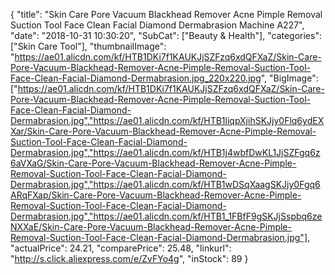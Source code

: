 {
	"title": "Skin Care Pore Vacuum Blackhead Remover Acne Pimple Removal  Suction Tool Face Clean Facial Diamond Dermabrasion Machine A227",
	"date": "2018-10-31 10:30:20",
	"SubCat": ["Beauty & Health"],
	"categories": ["Skin Care Tool"],
	"thumbnailImage": "https://ae01.alicdn.com/kf/HTB1DKi7f1KAUKJjSZFzq6xdQFXaZ/Skin-Care-Pore-Vacuum-Blackhead-Remover-Acne-Pimple-Removal-Suction-Tool-Face-Clean-Facial-Diamond-Dermabrasion.jpg_220x220.jpg",
	"BigImage": ["https://ae01.alicdn.com/kf/HTB1DKi7f1KAUKJjSZFzq6xdQFXaZ/Skin-Care-Pore-Vacuum-Blackhead-Remover-Acne-Pimple-Removal-Suction-Tool-Face-Clean-Facial-Diamond-Dermabrasion.jpg","https://ae01.alicdn.com/kf/HTB1liqpXjihSKJjy0Flq6ydEXXar/Skin-Care-Pore-Vacuum-Blackhead-Remover-Acne-Pimple-Removal-Suction-Tool-Face-Clean-Facial-Diamond-Dermabrasion.jpg","https://ae01.alicdn.com/kf/HTB1j4wbfDwKL1JjSZFgq6z6aVXaG/Skin-Care-Pore-Vacuum-Blackhead-Remover-Acne-Pimple-Removal-Suction-Tool-Face-Clean-Facial-Diamond-Dermabrasion.jpg","https://ae01.alicdn.com/kf/HTB1wDSqXaagSKJjy0Fgq6ARqFXap/Skin-Care-Pore-Vacuum-Blackhead-Remover-Acne-Pimple-Removal-Suction-Tool-Face-Clean-Facial-Diamond-Dermabrasion.jpg","https://ae01.alicdn.com/kf/HTB1_1FBfF9gSKJjSspbq6zeNXXaE/Skin-Care-Pore-Vacuum-Blackhead-Remover-Acne-Pimple-Removal-Suction-Tool-Face-Clean-Facial-Diamond-Dermabrasion.jpg"],
	"actualPrice": 24.21,
	"comparePrice": 25.48,
	"linkurl": "http://s.click.aliexpress.com/e/ZvFYo4g",
	"inStock": 89
}
